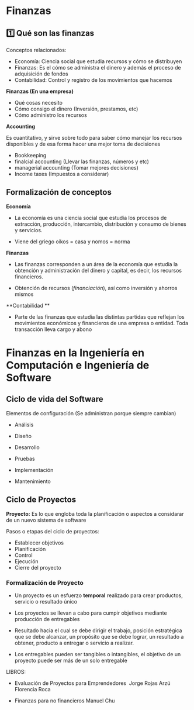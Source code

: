 # Finanzas 

## 1️⃣ Qué son las finanzas

Conceptos relacionados:

- Economía: Ciencia social que estudia recursos y cómo se distribuyen
- Finanzas: Es el cómo se administra el dinero y además el proceso de adquisición de fondos
- Contabilidad: Control y registro de los movimientos que hacemos 

**Finanzas (En una empresa)**

- Qué cosas necesito
- Cómo consigo el dinero (Inversión, prestamos, etc)
- Cómo administro los recursos

**Accounting** 

Es cuantitativo, y sirve sobre todo para saber cómo manejar los recursos disponibles  y de esa forma hacer una mejor toma de decisiones 

- Bookkeeping
- finalcial accounting  (Llevar las finanzas, números y etc)
- managerial accounting (Tomar mejores decisiones)
- Income taxes (Impuestos a considerar)



## Formalización de conceptos 

**Economía**

- La economía es una ciencia social que estudia los procesos de extracción, producción, intercambio, distribución y consumo de bienes y servicios.

- Viene del griego oikos = casa y nomos = norma

**Finanzas**

- Las finanzas corresponden a un área de la economía que estudia la obtención y administración del dinero y capital, es decir, los recursos financieros.

- Obtención de recursos (*financiación*), así como inversión y ahorros mismos

**Contabilidad **

- Parte de las finanzas que estudia las distintas partidas que reflejan los movimientos económicos y financieros de una empresa o entidad. Toda transacción lleva cargo y abono





# Finanzas en la Ingeniería en Computación e Ingeniería de Software



## Ciclo de vida del Software

Elementos de configuración (Se administran porque siempre cambian)

- Análisis

- Diseño  

- Desarrollo
- Pruebas
- Implementación
- Mantenimiento



## Ciclo de Proyectos 

**Proyecto:** Es lo que engloba toda la planificación o aspectos a considarar de un nuevo sistema de software

Pasos o etapas del ciclo de proyectos:

- Establecer objetivos
- Planificación 
- Control 
- Ejecución 
- Cierre del proyecto 



### Formalización de Proyecto 

- Un proyecto es un esfuerzo **temporal** realizado para crear productos, servicio o resultado único

- Los proyectos se llevan a cabo para cumpir  objetivos mediante producción de entregables

- Resultado hacia el cual se debe dirigir el trabajo, posición estratégica que se debe alcanzar, un propósito que se debe lograr, un resultado a  obtener, producto a entregar o servicio a realizar.
- Los entregables pueden ser tangibles o intangibles, el objetivo de un proyecto puede ser más de un solo entregable

LIBROS:

- Evaluación de Proyectos para Emprendedores  Jorge Rojas Arzú Florencia Roca  

- Finanzas para no financieros Manuel Chu